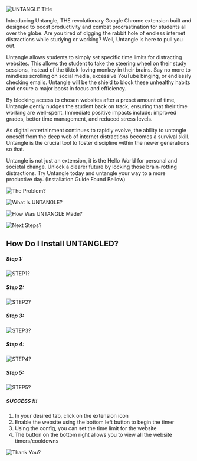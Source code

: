 ![UNTANGLE Title](/public/assets/README/Untangle.png)

Introducing Untangle, THE revolutionary Google Chrome extension built and designed to boost productivity and combat procrastination for students all over the globe. Are you tired of digging the rabbit hole of endless internet distractions while studying or working? Well, Untangle is here to pull you out.

Untangle allows students to simply set specific time limits for distracting websites. This allows the student to take the steering wheel on their study sessions, instead of the tiktok-loving monkey in their brains. Say no more to mindless scrolling on social media, excessive YouTube binging, or endlessly checking emails. Untangle will be the shield to block these unhealthy habits and ensure a major boost in focus and efficiency.

By blocking access to chosen websites after a preset amount of time, Untangle gently nudges the student back on track, ensuring that their time working are well-spent. Immediate positive impacts include: improved grades, better time management, and reduced stress levels.

As digital entertainment continues to rapidly evolve, the ability to untangle oneself from the deep web of internet distractions becomes a survival skill. Untangle is the crucial tool to foster discipline within the newer generations so that. 

Untangle is not just an extension, it is the Hello World for personal and societal change. Unlock a clearer future by locking those brain-rotting distractions. Try Untangle today and untangle your way to a more productive day.
(Installation Guide Found Bellow)

![The Problem?](/public/assets/README/TheProblem.png)

![What Is UNTANGLE?](/public/assets/README/WhatItIs.png)

![How Was UNTANGLE Made?](/public/assets/README/HowItsMade.png)

![Next Steps?](/public/assets/README/NextSteps.png)

## How Do I Install UNTANGLED?
##### Step 1:
![STEP1?](/public/assets/README/Step1.png)
##### Step 2:
![STEP2?](/public/assets/README/Step2.png)
##### Step 3:
![STEP3?](/public/assets/README/StepThree.png)
##### Step 4:
![STEP4?](/public/assets/README/Step4.png)
##### Step 5:
![STEP5?](/public/assets/README/Step5.png)
##### SUCCESS !!!
1. In your desired tab, click on the extension icon
2. Enable the website using the bottom left button to begin the timer
3. Using the config, you can set the time limit for the website
4. The button on the bottom right allows you to view all the website timers/cooldowns
   
![Thank You?](/public/assets/README/ThankYou.png)



